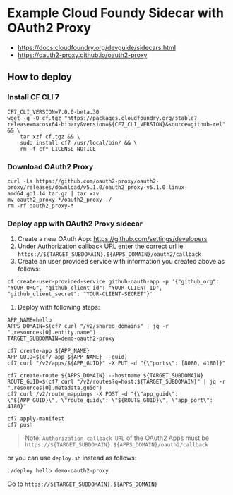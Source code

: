 # Example Cloud Foundy Sidecar with OAuth2 Proxy

* https://docs.cloudfoundry.org/devguide/sidecars.html
* https://oauth2-proxy.github.io/oauth2-proxy

## How to deploy

### Install CF CLI 7

```
CF7_CLI_VERSION=7.0.0-beta.30
wget -q -O cf.tgz "https://packages.cloudfoundry.org/stable?release=macosx64-binary&version=${CF7_CLI_VERSION}&source=github-rel" && \
    tar xzf cf.tgz && \
    sudo install cf7 /usr/local/bin/ && \
    rm -f cf* LICENSE NOTICE
```

### Download OAuth2 Proxy

```
curl -Ls https://github.com/oauth2-proxy/oauth2-proxy/releases/download/v5.1.0/oauth2_proxy-v5.1.0.linux-amd64.go1.14.tar.gz | tar xzv
mv oauth2_proxy-*/oauth2_proxy ./
rm -rf oauth2_proxy-*
```

### Deploy app with OAuth2 Proxy sidecar


1. Create a new OAuth App: https://github.com/settings/developers
1. Under Authorization callback URL enter the correct url ie `https://${TARGET_SUBDOMAIN}.${APPS_DOMAIN}/oauth2/callback`
1. Create an user provided service with information you created above as follows:
```
cf create-user-provided-service github-oauth-app -p '{"github_org": "YOUR-ORG", "github_client_id": "YOUR-CLIENT-ID", "github_client_secret": "YOUR-CLIENT-SECRET"}'
```
1. Deploy with following steps:
```
APP_NAME=hello
APPS_DOMAIN=$(cf7 curl "/v2/shared_domains" | jq -r ".resources[0].entity.name")
TARGET_SUBDOMAIN=demo-oauth2-proxy

cf7 create-app ${APP_NAME}
APP_GUID=$(cf7 app ${APP_NAME} --guid)
cf7 curl "/v2/apps/${APP_GUID}" -X PUT -d "{\"ports\": [8080, 4180]}"

cf7 create-route ${APPS_DOMAIN} --hostname ${TARGET_SUBDOMAIN}
ROUTE_GUID=$(cf7 curl "/v2/routes?q=host:${TARGET_SUBDOMAIN}" | jq -r ".resources[0].metadata.guid")
cf7 curl /v2/route_mappings -X POST -d "{\"app_guid\": \"${APP_GUID}\", \"route_guid\": \"${ROUTE_GUID}\", \"app_port\": 4180}"

cf7 apply-manifest
cf7 push
```

> Note: `Authorization callback URL` of the OAuth2 Apps must be `https://${TARGET_SUBDOMAIN}.${APPS_DOMAIN}/oauth2/callback`

or you can use `deploy.sh` instead as follows:

```
./deploy hello demo-oauth2-proxy
```

Go to `https://${TARGET_SUBDOMAIN}.${APPS_DOMAIN}`